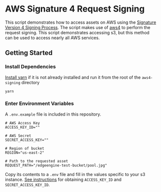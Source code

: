 # AWS Signature 4 Request Signing

This script demonstrates how to access assets on AWS using the [Signature Version 4 Signing Process](https://docs.aws.amazon.com/general/latest/gr/signature-version-4.html). The script makes use of [aws4](https://github.com/mhart/aws4) to perform the request signing. This script demonstrates accessing s3, but this method can be used to access nearly all AWS services.

## Getting Started

### Install Dependencies

[Install yarn](https://yarnpkg.com/en/docs/install) if it is not already installed and run it from the root of the `aws4-signing` directory

```bash
yarn
```

### Enter Environment Variables

A `.env.example` file is included in this repository.

```
# AWS Access Key
ACCESS_KEY_ID=""

# AWS Secret
SECRET_ACCESS_KEY=""

# Region of bucket
REGION="us-east-2"

# Path to the requested asset
REQUEST_PATH="/edgeengine-test-bucket/pool.jpg"
```

Copy its contents to a `.env` file and fill in the values specific to your s3 instance. [See instructions](https://docs.aws.amazon.com/general/latest/gr/aws-sec-cred-types.html#access-keys-and-secret-access-keys) for obtaining `ACCESS_KEY_ID` and `SECRET_ACCESS_KEY_ID`.
